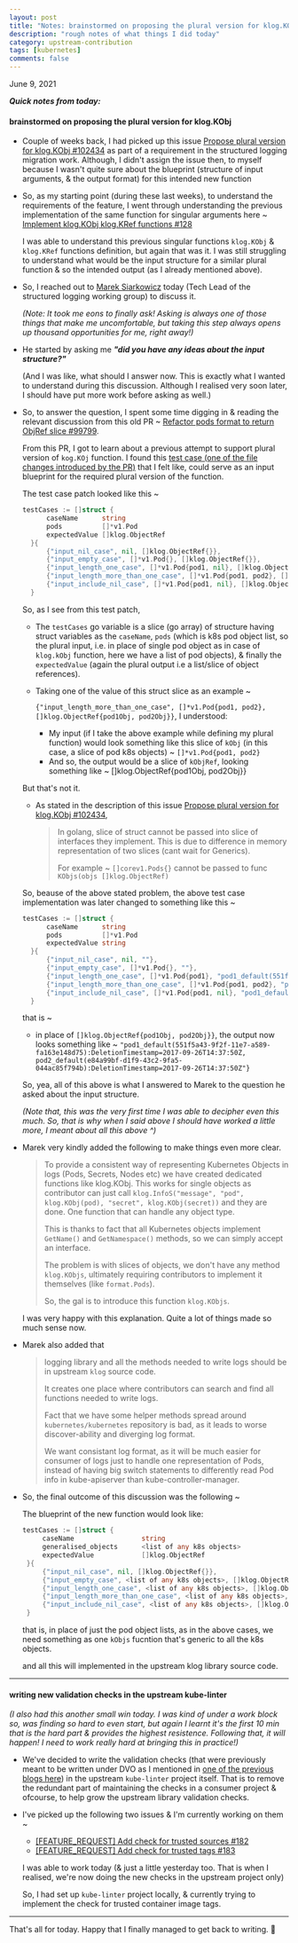 ```yaml
---
layout: post
title: "Notes: brainstormed on proposing the plural version for klog.KObj, writing new validation checks in the upstream kube-linter #22"
description: "rough notes of what things I did today"
category: upstream-contribution
tags: [kubernetes]
comments: false
---
```


June 9, 2021


***Quick notes from today:***

#### **brainstormed on proposing the plural version for klog.KObj** 

- Couple of weeks back, I had picked up this issue [Propose plural version for klog.KObj #102434](https://github.com/kubernetes/kubernetes/issues/102434) as part of a requirement in the structured logging migration work. Although, I didn't assign the issue then, to myself because I wasn't quite sure about the blueprint (structure of input arguments, & the output format) for this intended new function
- So, as my starting point (during these last weeks), to understand the requirements of the feature, I went through understanding the previous implementation of the same function for singular arguments here ~ [Implement klog.KObj klog.KRef functions #128](https://github.com/kubernetes/klog/pull/128/files)
  
  I was able to understand this previous singular functions `klog.KObj` & `klog.KRef` functions definition, but again that was it. I was still struggling to understand what would be the input structure for a similar plural function & so the intended output (as I already mentioned above).

- So, I reached out to [Marek Siarkowicz](https://github.com/serathius) today (Tech Lead of the structured logging working group) to discuss it.
   
  *(Note: It took me eons to finally ask! Asking is always one of those things that make me uncomfortable, but taking this step always opens up thousand opportunities for me, right away!)*

- He started by asking me ***"did you have any ideas about the input structure?"***
  
  (And I was like, what should I answer now. This is exactly what I wanted to understand during this discussion. Although I realised very soon later, I should have put more work before asking as well.)

- So, to answer the question, I spent some time digging in & reading the relevant discussion from this old PR ~ [Refactor pods format to return ObjRef slice #99799](https://github.com/kubernetes/kubernetes/pull/99799/files#).
  
  From this PR, I got to learn about a previous attempt to support plural version of `kog.KOj` function. I found this [test case (one of the file changes introduced by the PR)](https://github.com/QiWang19/kubernetes/blob/8133d295869c27b416c638175110d0f15286ebfa/pkg/kubelet/util/format/pod_test.go#L129-L139) that I felt like, could serve as an input blueprint for the required plural version of the function.
 
  The test case patch looked like this ~
  
  ```go
  testCases := []struct {
		caseName      string
		pods          []*v1.Pod
		expectedValue []klog.ObjectRef
	}{
		{"input_nil_case", nil, []klog.ObjectRef{}},
		{"input_empty_case", []*v1.Pod{}, []klog.ObjectRef{}},
		{"input_length_one_case", []*v1.Pod{pod1, nil}, []klog.ObjectRef{pod1Obj}},
		{"input_length_more_than_one_case", []*v1.Pod{pod1, pod2}, []klog.ObjectRef{pod1Obj, pod2Obj}},
		{"input_include_nil_case", []*v1.Pod{pod1, nil}, []klog.ObjectRef{pod1Obj}},
	}
  ```
  
  So, as I see from this test patch,
  
  - The `testCases` go variable is a slice (go array) of structure having struct variables as the `caseName`, `pods` (which is k8s pod object list, so the plural input, i.e. in place of single pod object as in case of `klog.kObj` function, here we have a list of pod objects), & finally the `expectedValue` (again the plural output i.e a list/slice of object references).
  - Taking one of the value of this struct slice as an example ~  
    
    `{"input_length_more_than_one_case", []*v1.Pod{pod1, pod2}, []klog.ObjectRef{pod1Obj, pod2Obj}}`, I understood:
      
      - My input (if I take the above example while defining my plural function) would look something like this slice of `kObj` (in this case, a slice of pod k8s objects)  ~  `[]*v1.Pod{pod1, pod2}`
      - And so, the output would be a slice of `kObjRef`, looking something like ~ []klog.ObjectRef{pod1Obj, pod2Obj}}
  
  But that's not it.
  
  - As stated in the description of this issue [Propose plural version for klog.KObj #102434](https://github.com/kubernetes/kubernetes/issues/102434),
  
    >  In golang, slice of struct cannot be passed into slice of interfaces they implement. This is due to difference in memory representation of two slices (cant wait for Generics). 
    >  
    >  For example ~ `[]corev1.Pods{}` cannot be passed to func `KObjs(objs []klog.ObjectRef)`

  So, beause of the above stated problem, the above test case implementation was later changed to something like this ~
  
  ```go
  testCases := []struct {
		caseName      string
		pods          []*v1.Pod
		expectedValue string
	}{
		{"input_nil_case", nil, ""},
		{"input_empty_case", []*v1.Pod{}, ""},
		{"input_length_one_case", []*v1.Pod{pod1}, "pod1_default(551f5a43-9f2f-11e7-a589-fa163e148d75):DeletionTimestamp=2017-09-26T14:37:50Z"},
		{"input_length_more_than_one_case", []*v1.Pod{pod1, pod2}, "pod1_default(551f5a43-9f2f-11e7-a589-fa163e148d75):DeletionTimestamp=2017-09-26T14:37:50Z, pod2_default(e84a99bf-d1f9-43c2-9fa5-044ac85f794b):DeletionTimestamp=2017-09-26T14:37:50Z"},
		{"input_include_nil_case", []*v1.Pod{pod1, nil}, "pod1_default(551f5a43-9f2f-11e7-a589-fa163e148d75):DeletionTimestamp=2017-09-26T14:37:50Z, <nil>"},
	}
  ```
  
  that is ~
  
  - in place of `[]klog.ObjectRef{pod1Obj, pod2Obj}}`, the output now looks something like ~ `"pod1_default(551f5a43-9f2f-11e7-a589-fa163e148d75):DeletionTimestamp=2017-09-26T14:37:50Z, pod2_default(e84a99bf-d1f9-43c2-9fa5-044ac85f794b):DeletionTimestamp=2017-09-26T14:37:50Z"}`

  So, yea, all of this above is what I answered to Marek to the question he asked about the input structure.
  
  *(Note that, this was the very first time I was able to decipher even this much. So, that is why when I said above I should have worked a little more, I meant about all this above ^)*

- Marek very kindly added the following to make things even more clear.

  > To provide a consistent way of representing Kubernetes Objects in logs (Pods, Secrets, Nodes etc) we have created dedicated functions like klog.KObj. This works for single objects as contributor can just call `klog.InfoS("message", "pod", klog.KObj(pod), "secret", klog.KObj(secret))`  and they are done. One function that can handle any object type.
  > 
  > This is thanks to fact that all Kubernetes objects implement `GetName()` and `GetNamespace()` methods, so we can simply accept an interface.
  > 
  > The problem is with slices of objects, we don't have any method `klog.KObjs`, ultimately requiring contributors to implement it themselves (like `format.Pods`).
  > 
  > So, the gal is to introduce this function `klog.KObjs`.

  I was very happy with this explanation. Quite a lot of things made so much sense now.
  
-  Marek also added that 

   > logging library and all the methods needed to write logs should be in upstream `klog` source code.
   > 
   > It creates one place where contributors can search and find all functions needed to write logs.
   >
   > Fact that we have some helper methods spread around `kubernetes/kubernetes` repository is bad, as it leads to worse discover-ability and diverging log format.
   > 
   > We want consistant log format, as it will be much easier for consumer of logs just to handle one representation of Pods, instead of having big switch statements to differently read Pod info in kube-apiserver than kube-controller-manager.

-  So, the final outcome of this discussion was the following ~

   The blueprint of the new function would look like:
   
   ```go
   testCases := []struct {
		caseName                 string
		generalised_objects      <list of any k8s objects>
		expectedValue            []klog.ObjectRef
	}{
		{"input_nil_case", nil, []klog.ObjectRef{}},
		{"input_empty_case", <list of any k8s objects>, []klog.ObjectRef{}},
		{"input_length_one_case", <list of any k8s objects>, []klog.ObjectRef{object1},
		{"input_length_more_than_one_case", <list of any k8s objects>, []klog.ObjectRef{object1, object2}},
		{"input_include_nil_case", <list of any k8s objects>, []klog.ObjectRef{object1}},
	}
   ```
   
   that is, in place of just the pod object lists, as in the above cases, we need something as one `kObjs` fucntion that's generic to all the k8s objects.
   
   and all this will implemented in the upstream klog library source code.
      
---

#### **writing new validation checks in the upstream kube-linter**

*(I also had this another small win today. I was kind of under a work block so, was finding so hard to even start, but again I learnt it's the first 10 min that is the hard part & provides the highest resistence. Following that, it will happen! I need to work really hard at bringing this in practice!)*

- We've decided to write the validation checks (that were previously meant to be written under DVO as I mentioned in [one of the previous blogs here](https://www.psaggu.com/upstream-contribution/2021/05/26/notes.html)) in the upstream `kube-linter` project itself. That is to remove the redundant part of maintaining the checks in a consumer project & ofcourse, to help grow the upstream library validation checks.
- I've picked up the following two issues & I'm currently working on them ~
   - [[FEATURE_REQUEST] Add check for trusted sources #182](https://github.com/stackrox/kube-linter/issues/182)
   - [[FEATURE_REQUEST] Add check for trusted tags #183](https://github.com/stackrox/kube-linter/issues/183)

  I was able to work today (& just a little yesterday too. That is when I realised, we're now doing the new checks in the upstream project only)
  
  So, I had set up `kube-linter` project locally, & currently trying to implement the check for trusted container image tags.
  
---
  
That's all for today. Happy that I finally managed to get back to writing. 🙂
